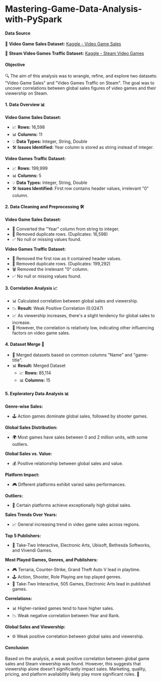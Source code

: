 # Mastering-Game-Data-Analysis-with-PySpark

#### Data Source
📂 **Video Game Sales Dataset:** [Kaggle - Video Game Sales](https://www.kaggle.com/gregorut/videogamesales)

📂 **Steam Video Games Traffic Dataset:** [Kaggle - Steam Video Games](https://www.kaggle.com/tamber/steam-video-games)

#### Objective
🔍 The aim of this analysis was to wrangle, refine, and explore two datasets: "Video Game Sales" and "Video Games Traffic on Steam". The goal was to uncover correlations between global sales figures of video games and their viewership on Steam.

#### 1. Data Overview 📊

**Video Game Sales Dataset:**
- 📈 **Rows:** 16,598
- 📊 **Columns:** 11
- 💡 **Data Types:** Integer, String, Double
- 🛠 **Issues Identified:** Year column is stored as string instead of integer.

**Video Games Traffic Dataset:**
- 📈 **Rows:** 199,999
- 📊 **Columns:** 5
- 💡 **Data Types:** Integer, String, Double
- 🛠 **Issues Identified:** First row contains header values, irrelevant "0" column.

#### 2. Data Cleaning and Preprocessing 🛠

**Video Game Sales Dataset:**
- 🔄 Converted the "Year" column from string to integer.
- 🧹 Removed duplicate rows. (Duplicates: 16,598)
- ✅ No null or missing values found.

**Video Games Traffic Dataset:**
- 🧹 Removed the first row as it contained header values.
- 🧹 Removed duplicate rows. (Duplicates: 199,292)
- 🗑 Removed the irrelevant "0" column.
- ✅ No null or missing values found.

#### 3. Correlation Analysis 📈

- 📊 Calculated correlation between global sales and viewership.
- 📉 **Result:** Weak Positive Correlation (0.0247)
- 📈 As viewership increases, there's a slight tendency for global sales to increase.
- 🤔 However, the correlation is relatively low, indicating other influencing factors on video game sales.

#### 4. Dataset Merge 🔄

- 🔄 Merged datasets based on common columns "Name" and "game-title".
- 📊 **Result:** Merged Dataset
  - 📈 **Rows:** 85,114
  - 📊 **Columns:** 15

#### 5. Exploratory Data Analysis 📊

**Genre-wise Sales:**
- 🕹 Action games dominate global sales, followed by shooter games.

**Global Sales Distribution:**
- 🌍 Most games have sales between 0 and 2 million units, with some outliers.

**Global Sales vs. Value:**
- 💰 Positive relationship between global sales and value.

**Platform Impact:**
- 🎮 Different platforms exhibit varied sales performances.

**Outliers:**
- 🚀 Certain platforms achieve exceptionally high global sales.

**Sales Trends Over Years:**
- 📈 General increasing trend in video game sales across regions.

**Top 5 Publishers:**
- 🥇 Take-Two Interactive, Electronic Arts, Ubisoft, Bethesda Softworks, and Vivendi Games.

**Most Played Games, Genres, and Publishers:**
- 🎮 Terraria, Counter-Strike, Grand Theft Auto V lead in playtime.
- 🕹 Action, Shooter, Role Playing are top played genres.
- 🏢 Take-Two Interactive, 505 Games, Electronic Arts lead in published games.

**Correlations:**
- 📊 Higher-ranked games tend to have higher sales.
- 📉 Weak negative correlation between Year and Rank.

**Global Sales and Viewership:**
- 🌐 Weak positive correlation between global sales and viewership.

#### Conclusion 

Based on the analysis, a weak positive correlation between global game sales and Steam viewership was found. However, this suggests that viewership alone doesn't significantly impact sales. Marketing, quality, pricing, and platform availability likely play more significant roles. 🚀
